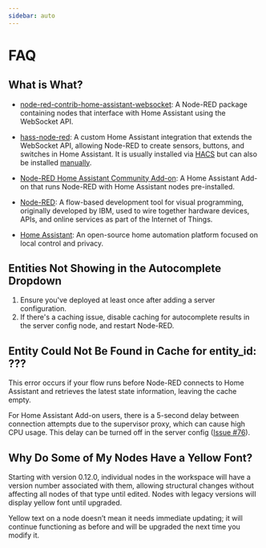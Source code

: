 ```yaml
---
sidebar: auto
---
```


# FAQ

## What is What?

- [node-red-contrib-home-assistant-websocket](index.md): A Node-RED package containing nodes that interface with Home Assistant using the WebSocket API.

- [hass-node-red](https://github.com/zachowj/hass-node-red): A custom Home Assistant integration that extends the WebSocket API, allowing Node-RED to create sensors, buttons, and switches in Home Assistant. It is usually installed via [HACS](https://hacs.xyz/) but can also be installed [manually](https://github.com/zachowj/hass-node-red?tab=readme-ov-file#manual).

- [Node-RED Home Assistant Community Add-on](https://github.com/hassio-addons/addon-node-red): A Home Assistant Add-on that runs Node-RED with Home Assistant nodes pre-installed.

- [Node-RED](https://nodered.org): A flow-based development tool for visual programming, originally developed by IBM, used to wire together hardware devices, APIs, and online services as part of the Internet of Things.

- [Home Assistant](https://www.home-assistant.io): An open-source home automation platform focused on local control and privacy.

## Entities Not Showing in the Autocomplete Dropdown

1. Ensure you've deployed at least once after adding a server configuration.
2. If there's a caching issue, disable caching for autocomplete results in the server config node, and restart Node-RED.

## Entity Could Not Be Found in Cache for entity_id: ???

This error occurs if your flow runs before Node-RED connects to Home Assistant and retrieves the latest state information, leaving the cache empty.

For Home Assistant Add-on users, there is a 5-second delay between connection attempts due to the supervisor proxy, which can cause high CPU usage. This delay can be turned off in the server config ([Issue #76](https://github.com/zachowj/node-red-contrib-home-assistant-websocket/issues/76#issuecomment-453877333)).

## Why Do Some of My Nodes Have a Yellow Font?

Starting with version 0.12.0, individual nodes in the workspace will have a version number associated with them, allowing structural changes without affecting all nodes of that type until edited. Nodes with legacy versions will display yellow font until upgraded.

Yellow text on a node doesn’t mean it needs immediate updating; it will continue functioning as before and will be upgraded the next time you modify it.
